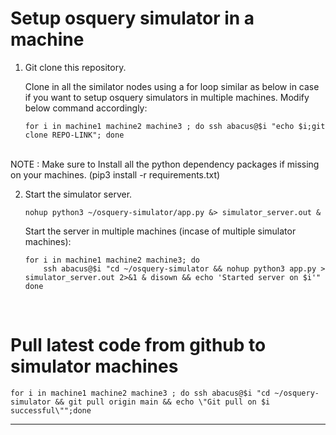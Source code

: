 # Setup osquery simulator in a machine

1. Git clone this repository.

    Clone in all the similator nodes using a for loop similar as below in case if you want to setup osquery simulators in multiple machines.
    Modify below command accordingly:
    ```
    for i in machine1 machine2 machine3 ; do ssh abacus@$i "echo $i;git clone REPO-LINK"; done
    ```

<br>
NOTE : Make sure to Install all the python dependency packages if missing on your machines. (pip3 install -r requirements.txt)

2. Start the simulator server.

    ```
    nohup python3 ~/osquery-simulator/app.py &> simulator_server.out &
    ```

    Start the server in multiple machines (incase of multiple simulator machines):
    ```
    for i in machine1 machine2 machine3; do
        ssh abacus@$i "cd ~/osquery-simulator && nohup python3 app.py > simulator_server.out 2>&1 & disown && echo 'Started server on $i'"
    done
    ```
<br>

# Pull latest code from github to simulator machines

```
for i in machine1 machine2 machine3 ; do ssh abacus@$i "cd ~/osquery-simulator && git pull origin main && echo \"Git pull on $i successful\"";done
```

---
